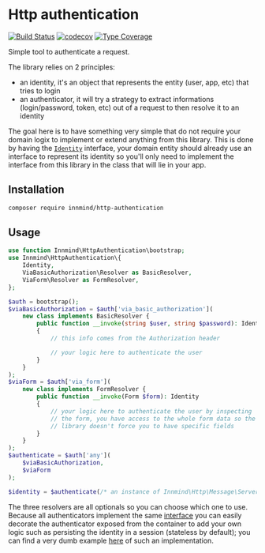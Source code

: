 # Http authentication

[![Build Status](https://github.com/Innmind/HttpAuthentication/workflows/CI/badge.svg?branch=master)](https://github.com/Innmind/HttpAuthentication/actions?query=workflow%3ACI)
[![codecov](https://codecov.io/gh/Innmind/HttpAuthentication/branch/develop/graph/badge.svg)](https://codecov.io/gh/Innmind/HttpAuthentication)
[![Type Coverage](https://shepherd.dev/github/Innmind/HttpAuthentication/coverage.svg)](https://shepherd.dev/github/Innmind/HttpAuthentication)

Simple tool to authenticate a request.

The library relies on 2 principles:

* an identity, it's an object that represents the entity (user, app, etc) that tries to login
* an authenticator, it will try a strategy to extract informations (login/password, token, etc) out of a request to then resolve it to an identity

The goal here is to have something very simple that do not require your domain logix to implement or extend anything from this library. This is done by having the [`Identity`](src/Identity.php) interface, your domain entity should already use an interface to represent its identity so you'll only need to implement the interface from this library in the class that will lie in your app.

## Installation

```sh
composer require innmind/http-authentication
```

## Usage

```php
use function Innmind\HttpAuthentication\bootstrap;
use Innmind\HttpAuthentication\{
    Identity,
    ViaBasicAuthorization\Resolver as BasicResolver,
    ViaForm\Resolver as FormResolver,
};

$auth = bootstrap();
$viaBasicAuthorization = $auth['via_basic_authorization'](
    new class implements BasicResolver {
        public function __invoke(string $user, string $password): Identity
        {
            // this info comes from the Authorization header

            // your logic here to authenticate the user
        }
    }
);
$viaForm = $auth['via_form'](
    new class implements FormResolver {
        public function __invoke(Form $form): Identity
        {
            // your logic here to authenticate the user by inspecting
            // the form, you have access to the whole form data so the
            // library doesn't force you to have specific fields
        }
    }
);
$authenticate = $auth['any'](
    $viaBasicAuthorization,
    $viaForm
);

$identity = $authenticate(/* an instance of Innmind\Http\Message\ServerRequest */);
```

The three resolvers are all optionals so you can choose which one to use. Because all authenticators implement the same [interface](src/Authenticator.php) you can easily decorate the authenticator exposed from the container to add your own logic such as persisting the identity in a session (stateless by default); you can find a very dumb example [here](src/ViaSession.php) of such an implementation.
